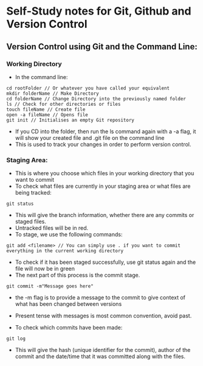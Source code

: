# Self-Study notes for Git, Github and Version Control

## Version Control using Git and the Command Line:

### Working Directory

- In the command line:

```
cd rootFolder // Or whatever you have called your equivalent
mkdir folderName // Make Directory
cd folderName // Change Directory into the previously named folder
ls // Check for other directories or files
touch fileName // Create file
open -a fileName // Opens file
git init // Initialises an empty Git repository

```

- If you CD into the folder, then run the ls command again with a -a flag, it will show your created file and .git file on the command line
- This is used to track your changes in order to perform version control.

### Staging Area:

- This is where you choose which files in your working directory that you want to commit
- To check what files are currently in your staging area or what files are being tracked:

```
git status
```

- This will give the branch information, whether there are any commits or staged files.
- Untracked files will be in red.
- To stage, we use the following commands:

```
git add <filename> // You can simply use . if you want to commit everything in the current working directory
```

- To check if it has been staged successfully, use git status again and the file will now be in green
- The next part of this process is the commit stage.

```
git commit -m"Message goes here"
```

- the -m flag is to provide a message to the commit to give context of what has been changed between versions
- Present tense with messages is most common convention, avoid past.

- To check which commits have been made:

```
git log
```

- This will give the hash (unique identifier for the commit), author of the commit and the date/time that it was committed along with the files.
